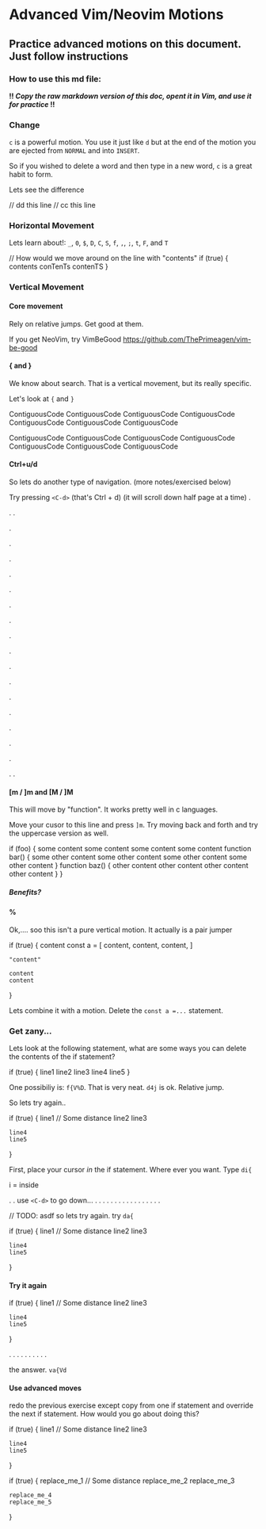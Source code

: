 # Advanced Vim/Neovim Motions


## Practice advanced motions on this document. Just follow instructions
### How to use this md file:
**!! _Copy the raw markdown version of this doc, opent it in Vim, and use it for practice_ !!**


### Change
`c` is a powerful motion.  You use it just like `d` but at the end of the
motion you are ejected from `NORMAL` and into `INSERT`.

So if you wished to delete a word and then type in a new word, `c` is a great
habit to form.

Lets see the difference

// dd this line
// cc this line


### Horizontal Movement
Lets learn about!: `_`, `0`, `$`, `D`, `C`, `S`, `f`, `,`, `;`, `t`, `F`, and `T`

// How would we move around on the line with "contents"
if (true) {
    contents conTenTs contenTS
}


### Vertical Movement
#### Core movement
Rely on relative jumps.  Get good at them.

If you get NeoVim, try VimBeGood
<https://github.com/ThePrimeagen/vim-be-good>

#### { and }
We know about search.  That is a vertical movement, but its really specific.

Let's look at  `{` and `}`

ContiguousCode
ContiguousCode
    ContiguousCode
    ContiguousCode
        ContiguousCode
    ContiguousCode
ContiguousCode

ContiguousCode
ContiguousCode
    ContiguousCode
    ContiguousCode
        ContiguousCode
    ContiguousCode
ContiguousCode


#### Ctrl+u/d
So lets do another type of navigation.
(more notes/exercised below)

Try pressing `<C-d>`
(that's Ctrl + d) (it will scroll down half page at a time)
.

.
.

.

.

.

.

.

.

.

.

.

.

.

.

.

.

.

.

.
.



#### [m / ]m and [M / ]M
This will move by "function".  It works pretty well in c languages.

Move your cusor to this line and press `]m`.  Try moving back and forth and try
the uppercase version as well.

if (foo) {
    some content
    some content
    some content
    some content
    function bar() {
        some other content
        some other content
        some other content
        some other content
    }
    function baz() {
        other content
        other content
        other content
        other content
    }
}

##### Benefits?

#### %
Ok,.... soo this isn't a pure vertical motion.  It actually is a pair jumper

if (true) {
    content
    const a = [
        content,
        content,
        content,
    ]

    "content"

    content
    content
}

Lets combine it with a motion.  Delete the `const a =...` statement.

### Get zany...
Lets look at the following statement, what are some ways you can delete the
contents of the if statement?

if (true) {
    line1
    line2
    line3
    line4
    line5
}

One possibiliy is: `f{V%D`.  That is very neat. `d4j` is ok.
Relative jump.


So lets try again..

if (true) {
    line1
    // Some distance
    line2
    line3

    line4
    line5
}

First, place your cursor _in_ the if statement.  Where ever you want.  Type `di{`

i = inside


.
.
use `<C-d>` to go down...
.
.
.
.
.
.
.
.
.
.
.
.
.
.
.
.
.

// TODO: asdf
so lets try again. try `da{`

if (true) {
    line1
    // Some distance
    line2
    line3

    line4
    line5
}


#### Try it again

if (true) {
    line1
    // Some distance
    line2
    line3

    line4
    line5
}

.
.
.
.
.
.
.
.
.
.

the answer. `va{Vd`

#### Use advanced moves
redo the previous exercise except copy from one if statement and override
the next if statement.  How would you go about doing this?

if (true) {
    line1
    // Some distance
    line2
    line3

    line4
    line5
}

if (true) {
    replace_me_1
    // Some distance
    replace_me_2
    replace_me_3

    replace_me_4
    replace_me_5
}
